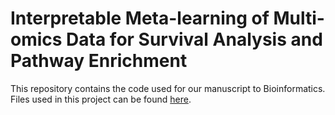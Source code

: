 # Interpretable Meta-learning of Multi-omics Data for Survival Analysis and Pathway Enrichment

This repository contains the code used for our manuscript to Bioinformatics. Files used in this project can be found [here](https://drive.google.com/drive/folders/1CVweFTRWijAxytE2hRhwceNRsEZSNgdR?usp=sharing).
